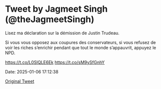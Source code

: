 # Tweet by Jagmeet Singh (@theJagmeetSingh)

Lisez ma déclaration sur la démission de Justin Trudeau.

Si vous vous opposez aux coupures des conservateurs, si vous refusez de voir les riches s’enrichir pendant que tout le monde s’appauvrit, appuyez le NPD.

https://t.co/L0SlQLE6Ek https://t.co/sM9ySfGnhY

Date: 2025-01-06 17:12:38

[Original Tweet](https://x.com/theJagmeetSingh/status/1876315955862868370)
